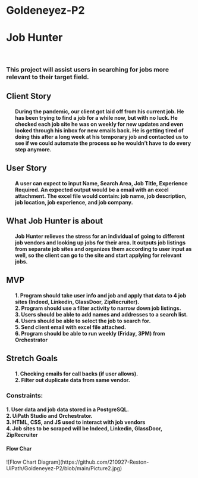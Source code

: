 # Goldeneyez-P2

<h1>Job Hunter</h1>
<br>
<h3>This project will assist users in searching for jobs more relevant to their target field.</h2>

<h2>Client Story</h2>
<h4>
<ul>
  During the pandemic, our client got laid off from his current job. He has been trying to find a job for a while now, but with no luck. He checked each job site he was on weekly for new updates and even looked through his inbox for new emails back. He is getting tired of doing this after a long week at his temporary job and contacted us to see if we could automate the process so he wouldn’t have to do every step anymore.
</ul>
</h4>
<h2>User Story</h2>
<h4>
<ul>
  A user can expect to input Name, Search Area, Job Title, Experience Required. An expected output would be a email with an excel attachment. The excel file would contain: job name, job description, job location, job experience, and job company.
</ul>
</h4>
<h2>What Job Hunter is about</h2>
<h4>
<ul>
  Job Hunter relieves the stress for an individual of going to different job vendors and looking up jobs for their area. It outputs job listings from separate job sites and organizes them according to user input as well, so the client can go to the site and start applying for relevant jobs.
</ul>
</h4>

<h2>MVP</h2>
<h4>
<ul>
  1.	Program should take user info and job and apply that data to 4 job sites (Indeed, Linkedin, GlassDoor, ZipRecruiter).
  <br>
  2.	Program should use a filter activity to narrow down job listings.
  <br>
  3.	Users should be able to add names and addresses to a search list.
  <br>
  4.	Users should be able to select the job to search for.
  <br>
  5.	Send client email with excel file attached.
  <br>
  6.	Program should be able to run weekly (Friday, 3PM) from Orchestrator
  <br>
</ul>
</h4>

<h2>Stretch Goals</h2>
<h4>
<ul>
  1.	Checking emails for call backs (if user allows).
  <br>
  2.	Filter out duplicate data from same vendor.
  <br>
</ul>

<h3>Constraints:</h2>
<h4>
1.	User data and job data stored in a PostgreSQL.
<br>
2.	UiPath Studio and Orchestrator. 
<br>
3.	HTML, CSS, and JS used to interact with job vendors
<br>
4.	Job sites to be scraped will be Indeed, Linkedin, GlassDoor, ZipRecruiter
</h4>
<h4>Flow Char </h4>  
![Flow Chart Diagram](https://github.com/210927-Reston-UiPath/Goldeneyez-P2/blob/main/Picture2.jpg)
